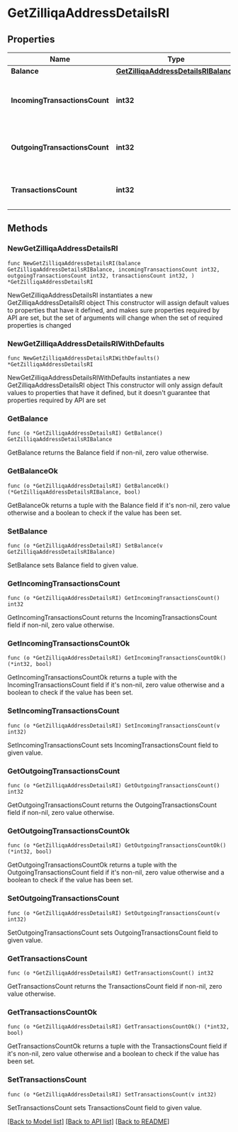 # GetZilliqaAddressDetailsRI

## Properties

Name | Type | Description | Notes
------------ | ------------- | ------------- | -------------
**Balance** | [**GetZilliqaAddressDetailsRIBalance**](GetZilliqaAddressDetailsRIBalance.md) |  | 
**IncomingTransactionsCount** | **int32** | Defines the received transaction count to the address. | 
**OutgoingTransactionsCount** | **int32** | Defines the sent transaction count from the address. | 
**TransactionsCount** | **int32** | Defines the entire count of the transactions. | 

## Methods

### NewGetZilliqaAddressDetailsRI

`func NewGetZilliqaAddressDetailsRI(balance GetZilliqaAddressDetailsRIBalance, incomingTransactionsCount int32, outgoingTransactionsCount int32, transactionsCount int32, ) *GetZilliqaAddressDetailsRI`

NewGetZilliqaAddressDetailsRI instantiates a new GetZilliqaAddressDetailsRI object
This constructor will assign default values to properties that have it defined,
and makes sure properties required by API are set, but the set of arguments
will change when the set of required properties is changed

### NewGetZilliqaAddressDetailsRIWithDefaults

`func NewGetZilliqaAddressDetailsRIWithDefaults() *GetZilliqaAddressDetailsRI`

NewGetZilliqaAddressDetailsRIWithDefaults instantiates a new GetZilliqaAddressDetailsRI object
This constructor will only assign default values to properties that have it defined,
but it doesn't guarantee that properties required by API are set

### GetBalance

`func (o *GetZilliqaAddressDetailsRI) GetBalance() GetZilliqaAddressDetailsRIBalance`

GetBalance returns the Balance field if non-nil, zero value otherwise.

### GetBalanceOk

`func (o *GetZilliqaAddressDetailsRI) GetBalanceOk() (*GetZilliqaAddressDetailsRIBalance, bool)`

GetBalanceOk returns a tuple with the Balance field if it's non-nil, zero value otherwise
and a boolean to check if the value has been set.

### SetBalance

`func (o *GetZilliqaAddressDetailsRI) SetBalance(v GetZilliqaAddressDetailsRIBalance)`

SetBalance sets Balance field to given value.


### GetIncomingTransactionsCount

`func (o *GetZilliqaAddressDetailsRI) GetIncomingTransactionsCount() int32`

GetIncomingTransactionsCount returns the IncomingTransactionsCount field if non-nil, zero value otherwise.

### GetIncomingTransactionsCountOk

`func (o *GetZilliqaAddressDetailsRI) GetIncomingTransactionsCountOk() (*int32, bool)`

GetIncomingTransactionsCountOk returns a tuple with the IncomingTransactionsCount field if it's non-nil, zero value otherwise
and a boolean to check if the value has been set.

### SetIncomingTransactionsCount

`func (o *GetZilliqaAddressDetailsRI) SetIncomingTransactionsCount(v int32)`

SetIncomingTransactionsCount sets IncomingTransactionsCount field to given value.


### GetOutgoingTransactionsCount

`func (o *GetZilliqaAddressDetailsRI) GetOutgoingTransactionsCount() int32`

GetOutgoingTransactionsCount returns the OutgoingTransactionsCount field if non-nil, zero value otherwise.

### GetOutgoingTransactionsCountOk

`func (o *GetZilliqaAddressDetailsRI) GetOutgoingTransactionsCountOk() (*int32, bool)`

GetOutgoingTransactionsCountOk returns a tuple with the OutgoingTransactionsCount field if it's non-nil, zero value otherwise
and a boolean to check if the value has been set.

### SetOutgoingTransactionsCount

`func (o *GetZilliqaAddressDetailsRI) SetOutgoingTransactionsCount(v int32)`

SetOutgoingTransactionsCount sets OutgoingTransactionsCount field to given value.


### GetTransactionsCount

`func (o *GetZilliqaAddressDetailsRI) GetTransactionsCount() int32`

GetTransactionsCount returns the TransactionsCount field if non-nil, zero value otherwise.

### GetTransactionsCountOk

`func (o *GetZilliqaAddressDetailsRI) GetTransactionsCountOk() (*int32, bool)`

GetTransactionsCountOk returns a tuple with the TransactionsCount field if it's non-nil, zero value otherwise
and a boolean to check if the value has been set.

### SetTransactionsCount

`func (o *GetZilliqaAddressDetailsRI) SetTransactionsCount(v int32)`

SetTransactionsCount sets TransactionsCount field to given value.



[[Back to Model list]](../README.md#documentation-for-models) [[Back to API list]](../README.md#documentation-for-api-endpoints) [[Back to README]](../README.md)



